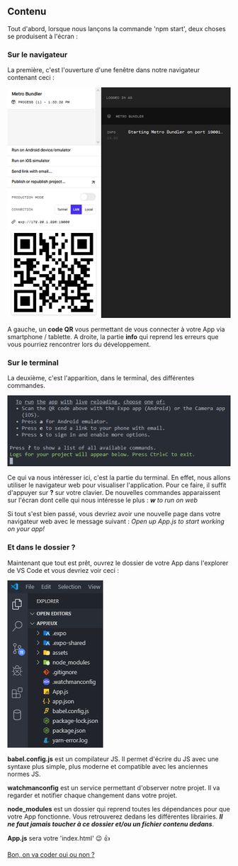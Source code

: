 ## Contenu
Tout d'abord, lorsque nous lançons la commande 'npm start', deux choses se produisent à l'écran :

### Sur le navigateur
La première, c'est l'ouverture d'une fenêtre dans notre navigateur contenant ceci : 

![image qr-code-web](../assets/img/qr-code-web.png)

A gauche, un **code QR** vous permettant de vous connecter à votre App via smartphone / tablette. 
A droite, la partie **info** qui reprend les erreurs que vous pourriez rencontrer lors du développement.

### Sur le terminal
La deuxième, c'est l'apparition, dans le terminal, des différentes commandes.

![image commands](../assets/img/commands.png)

Ce qui va nous intéresser ici, c'est la partie du terminal. En effet, nous allons utiliser le navigateur web pour visualiser l'application. Pour ce faire, il suffit d'appuyer sur **?** sur votre clavier. De nouvelles commandes apparaissent sur l'écran dont celle qui nous intéresse le plus : ***w*** *to run on web*

Si tout s'est bien passé, vous devriez avoir une nouvelle page dans votre navigateur web avec le message suivant : *Open up App.js to start working on your app!*

### Et dans le dossier ? 
Maintenant que tout est prêt, ouvrez le dossier de votre App dans l'explorer de VS Code et vous devriez voir ceci :

![image explorer-vs](../assets/img/explorer-vs.png)

**babel.config.js** est un compilateur JS. Il permet d'écrire du JS avec une syntaxe plus simple, plus moderne et compatible avec les anciennes normes JS. 

**watchmanconfig** est un service permettant d'observer notre projet. Il va regarder et notifier chaque changement dans votre projet. 

**node_modules** est un dossier qui reprend toutes les dépendances pour que votre App fonctionne. Vous retrouverez dedans les différentes librairies. ***Il ne faut jamais toucher à ce dossier et/ou un fichier contenu dedans***.

**App.js** sera votre 'index.html' :wink: :+1:

<a href="./react-native-2.md">Bon, on va coder oui ou non ?</a>